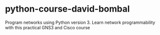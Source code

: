 # python-course-david-bombal
Program networks using Python version 3. Learn network programmability with this practical GNS3 and Cisco course
